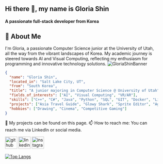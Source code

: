 ## Hi there 👋, my name is Gloria Shin
#### A passionate full-stack developer from Korea

## 👤 About Me
I'm Gloria, a passionate Computer Science junior at the University of Utah, all the way from the vibrant landscapes of Korea. 
My academic journey is steered towards AI and Visual Computing, reflecting my enthusiasm for programming and innovative technology solutions.
![GloriaShinBanner](https://github.com/bestcreator01/bestcreator01/assets/122410772/a30518d1-475e-41f0-a658-fd270992258e)

```json
{
  "name": "Gloria Shin",
  "located_in": "Salt Lake City, UT",
  "from": "South Korea",
  "title": "A junior majoring in Computer Science @ University of Utah",
  "fields_of_interests": ["AI", "Visual Computing", "VR/AR"],
  "skills": ["C++", "C#", "Java", "Python", "SQL", "GIT", "Docker", "Linux", "Arduino", "etc."],
  "projects": ["Asia Travel Guide", "Glowy Shark", "Sprite Editor", "Agario", "Web Server", "Simon Game"],
  "hobbies": ["Drawing", "Cinema", "Competitive Gaming"]
}
```

🔭 My projects can be found on this page.
 📫 How to reach me: You can reach me via LinkedIn or social media. 


[<img src='https://cdn.jsdelivr.net/npm/simple-icons@3.0.1/icons/github.svg' alt='github' height='40'>](https://github.com/bestcreator01)  [<img src='https://cdn.jsdelivr.net/npm/simple-icons@3.0.1/icons/linkedin.svg' alt='linkedin' height='40'>](https://www.linkedin.com/in/gloria-shin-16b05a230/)  [<img src='https://cdn.jsdelivr.net/npm/simple-icons@3.0.1/icons/instagram.svg' alt='instagram' height='40'>](https://www.instagram.com/lilymlenn/)  

[![Top Langs](https://github-readme-stats.vercel.app/api/top-langs/?username=bestcreator01)](https://github.com/anuraghazra/github-readme-stats)
